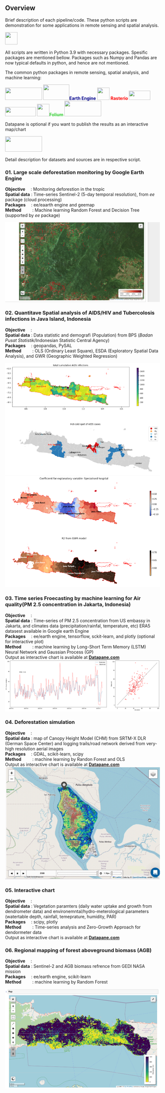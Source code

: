 ## <b>Overview</b> 

Brief description of each pipeline/code. These python scripts are demonstration for some applications in remote sensing and spatial analysis.

 <img src="https://plotly.com/all_static/images/python.png"  width="40" height="40">

All scripts are written in Python 3.9 with necessary packages. Spesific packages are mentioned bellow. Packages such as Numpy and Pandas are now typical defaults in python, and hence are not mentioned.

The common python packages in remote sensing, spatial analysis, and machine learning:

<img src="https://geopandas.org/en/stable/_static/geopandas_logo_web.svg"  width="120" height="40"> <img src="https://developers.google.com/static/earth-engine/images/landing_ee_logo_960.png"  width="85" height="50"><b style="color:darkblue">Earth Engine</b> <img src="https://gdal.org/_static/gdalicon.png"  width="40" height="40"> <b  style="color:red"> Rasterio </b> <img src="https://scikit-learn.org/stable/_static/scikit-learn-logo-small.png"  width="70" height="30"> <img src="https://www.gstatic.com/devrel-devsite/prod/v80bae38ba58d74b96b4842131d88ee335fbea404678aa063008110db834e2268/tensorflow/images/lockup.svg"  width="100" height="30"> <img src="https://camo.githubusercontent.com/d7a1f81a2ee7576ab86720d9135ab3c915550e3945a7859f1c0300ab22ac1cec/687474703a2f2f707974686f6e2d76697375616c697a6174696f6e2e6769746875622e696f2f666f6c69756d2f5f696d616765732f666f6c69756d5f6c6f676f2e6a7067"  width="40" height="40"><b style="color:limegreen">Folium</b>
<img src="https://matplotlib.org/_static/images/logo2.svg"  width="120" height="50">

Datapane is optional if you want to publish the results as an interactive map/chart

<img src="https://uploads-ssl.webflow.com/633eb64a2d33ad2e879f0287/633ec6c1fa4724f137e42b89_Logo%20with%20dark%20text.svg"  width="120" height="50">


Detail description for datasets and sources are in respective script.

### <b>01. Large scale deforestation monitoring by Google Earth Engine</b> <br/>


<b>Objective</b> &emsp;: Monitoring deforestion in the tropic<br/>
<b>Spatial data</b> : Time-series Sentinel-2 (5-day temporal resolution), from <i>ee</i> package (cloud processing)<br/>
<b>Packages</b> &emsp;: ee/eaarth engine and geemap<br/>
<b>Method</b> &emsp; &emsp;: Machine learning Random Forest and Decision Tree (supported by <i>ee</i> package)  <br/>

![alt text](https://github.com/siswaphd/My_repo/blob/main/images/1_Monitoring_deforestation.png "Logo Title Text 1")

### <b>02. Quantitave Spatial analysis of AIDS/HIV and Tubercolosis infections in Java Island, Indonesia</b> <br/>

<b>Objective</b> &emsp;: <br/>
<b>Spatial data</b> : Data statistic and demografi (Population) from BPS (<i>Badan Pusat Statistik</i>/Indonesian Statistic Central Agency)<br/>
<b>Packages</b> &emsp;: geopandas, PySAL<br/>
<b>Method</b> &emsp; &emsp;: OLS (Ordinary Least Square), ESDA (Exploratory Spatial Data Analysis), and GWR (Geographic Weighted Regression)  <br/>

![alt text](https://github.com/siswaphd/My_repo/blob/main/images/2_ESDA_a.png "Logo Title Text 1")<br/>
![alt text](https://github.com/siswaphd/My_repo/blob/main/images/2_ESDA_b.png "Logo Title Text 1")

### <b>03. Time series Froecasting by machine learning for Air quality(PM 2.5 concentration in Jakarta, Indonesia)</b> <br/>

<b>Objective</b> &emsp;: <br/>
<b>Spatial data</b> : Time-series of PM 2.5 concentration from US embassy in Jakarta, and climates data (precipitation/rainfal, temperature, etc) ERA5 datasest available in Google earth Engine <br/>
<b>Packages</b> &emsp;: ee/earth engine, tensorflow, sckit-learn, and plotly (optional for interactive plot)<br/>
<b>Method</b> &emsp; &emsp;: machine learning by Long-Short Term Memory (LSTM) Neural Network and Gaussian Process (GP) <br/>
Output as interactive chart is available at [<b>Datapane.com</b>](https://cloud.datapane.com/reports/dA610mk/interactive-chart-machine-learning-lstm-for-forecasting-air-pollution/)<br/>
![alt text](https://github.com/siswaphd/My_repo/blob/main/images/3_ML_LSTM_GP.png "Logo Title Text 1")<br/>

### <b>04. Deforestation simulation </b><br/>

<b>Objective</b> &emsp;: <br/>
<b>Spatial data</b> : map of Canopy Height Model (CHM) from SRTM-X DLR (German Space Center) and logging trails/road network derived from very-high resolution aerial images <br/>
<b>Packages</b> &emsp;: GDAL, scikit-learn, scipy<br/>
<b>Method</b> &emsp; &emsp;: machine learning by Randon Forest and OLS <br/>
Output as interactive chart is available at [<b>Datapane.com</b>](https://cloud.datapane.com/reports/q34BNqk/deforestation-simulation/)<br/>
![alt text](https://github.com/siswaphd/My_repo/blob/main/images/4_deforestation_simulation.gif "Logo Title Text 1")<br/>

### <b>05. Interactive chart </b><br/>

<b>Objective</b> &emsp;: <br/>
<b>Spatial data</b> : Vegetation paramters (daily water uptake and growth from dendrometer data) and environemntal/hydro-meterological parameters (watertable depth, rainfall, temeprature, humidity, PAR) <br/>
<b>Packages</b> &emsp;: scipy, plotly<br/>
<b>Method</b> &emsp; &emsp;: Time-series analysis and Zero-Growth Approach for dendormeter data<br/>
Output as interactive chart is available at [<b>Datapane.com</b>](https://cloud.datapane.com/reports/E7o5E2A/interactive-chart-tree-physiology/)<br/>

### <b>06. Regional mapping of forest aboveground biomass (AGB) </b><br/>

<b>Objective</b> &emsp;: <br/>
<b>Spatial data</b> : Sentinel-2 and AGB biomass refrence from GEDI NASA mission <br/>
<b>Packages</b> &emsp;: ee/earth engine, scikit-learn<br/>
<b>Method</b> &emsp; &emsp;: machine learning by Random Forest<br/>

![alt text](https://github.com/siswaphd/My_repo/blob/main/images/6_Biomass.png "Logo Title Text 1")<br/>

